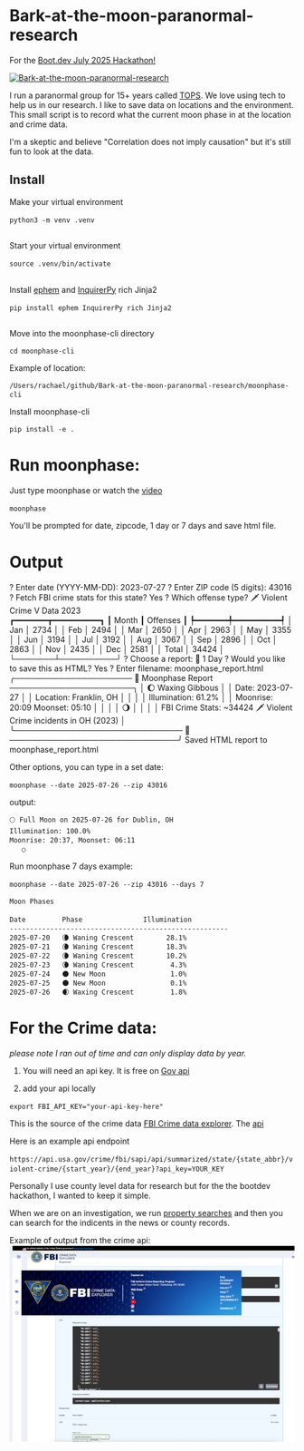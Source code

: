 # Bark-at-the-moon-paranormal-research
For the [Boot.dev July 2025 Hackathon!](https://blog.boot.dev/news/hackathon-2025/)

[![Bark-at-the-moon-paranormal-research](http://img.youtube.com/vi/D_IhfJpjxl8/0.jpg)](http://www.youtube.com/watch?v=D_IhfJpjxl8 "Bark-at-the-moon-paranormal-research")




I run a paranormal group for 15+ years called [TOPS](http://www.tennesseeohioparanormalsociety.com/).  We love using tech to help us in our research.  I like to save data
on locations and the environment.    This small script is to record what the current moon phase in at the location and crime data.  


I'm a skeptic and believe "Correlation does not imply causation" but it's still fun to look at the data. 




## Install

Make your virtual environment

`python3 -m venv .venv`

##

Start your virtual environment 

`source .venv/bin/activate`

##

Install [ephem](https://rhodesmill.org/pyephem/) and [InquirerPy](https://github.com/CITGuru/InquirerPy) rich Jinja2

`pip install ephem InquirerPy rich Jinja2`

##
Move into the moonphase-cli directory 


```
cd moonphase-cli
```

Example of location:

```
/Users/rachael/github/Bark-at-the-moon-paranormal-research/moonphase-cli
```


Install moonphase-cli

```
pip install -e .
```


# Run moonphase: 

Just type moonphase or watch the [video](https://www.youtube.com/watch?v=D_IhfJpjxl8)

`moonphase`

You'll be prompted for date, zipcode, 1 day or 7 days and save html file. 


# Output 
? Enter date (YYYY-MM-DD): 2023-07-27
? Enter ZIP code (5 digits): 43016
? Fetch FBI crime stats for this state? Yes
? Which offense type? 🗡 Violent Crime
    V Data 2023     
┏━━━━━━━┳━━━━━━━━━━┓
┃ Month ┃ Offenses ┃
┡━━━━━━━╇━━━━━━━━━━┩
│ Jan   │     2734 │
│ Feb   │     2494 │
│ Mar   │     2650 │
│ Apr   │     2963 │
│ May   │     3355 │
│ Jun   │     3194 │
│ Jul   │     3192 │
│ Aug   │     3067 │
│ Sep   │     2896 │
│ Oct   │     2863 │
│ Nov   │     2435 │
│ Dec   │     2581 │
│ Total │    34424 │
└───────┴──────────┘
? Choose a report: 🌙 1 Day
? Would you like to save this as HTML? Yes
? Enter filename: moonphase_report.html
╭───────────────────── 🌙 Moonphase Report ──────────────────────╮
│ 🌔 Waxing Gibbous                                              │
│ Date: 2023-07-27                                               │
│ Location: Franklin, OH                                         │
│                                                                │
│ Illumination: 61.2%                                            │
│ Moonrise: 20:09  Moonset: 05:10                                │
│                                                                │
│   🌖                                                           │
│                                                                │
│ FBI Crime Stats: ~34424 🗡 Violent Crime incidents in OH (2023) │
╰────────────────────────────── 🦇 ──────────────────────────────╯
Saved HTML report to moonphase_report.html




Other options, you can type in a set date:

`moonphase --date 2025-07-26 --zip 43016`


output: 

```
🌕 Full Moon on 2025-07-26 for Dublin, OH
Illumination: 100.0%
Moonrise: 20:37, Moonset: 06:11
   ○
```



Run moonphase 7 days example: 

`moonphase --date 2025-07-26 --zip 43016 --days 7`


```
Moon Phases

Date         Phase               Illumination
------------------------------------------------------
2025-07-20   🌘 Waning Crescent        28.1%
2025-07-21   🌘 Waning Crescent        18.3%
2025-07-22   🌘 Waning Crescent        10.2%
2025-07-23   🌘 Waning Crescent         4.3%
2025-07-24   🌑 New Moon                1.0%
2025-07-25   🌑 New Moon                0.1%
2025-07-26   🌒 Waxing Crescent         1.8%
```


# For the Crime data:

_please note I ran out of time and can only display data by year._


1. You will need an api key. It is free on [Gov api](https://api.data.gov/signup/)


2. add your api locally

`export FBI_API_KEY="your-api-key-here"`


 This is the source of the crime data [FBI Crime data explorer](https://cde.ucr.cjis.gov/). The [api](https://cde.ucr.cjis.gov/LATEST/webapp/#/pages/docApi)


Here is an example api endpoint

`https://api.usa.gov/crime/fbi/sapi/api/summarized/state/{state_abbr}/violent-crime/{start_year}/{end_year}?api_key=YOUR_KEY`


 Personally I use county level data for research but for the the bootdev hackathon, I wanted to keep it simple. 

 When we are on an investigation, we run [property searches](https://www.tennesseeohioparanormalsociety.com/research-property-search-public-records-by-using-osint/) and then you can search for the indicents in the news or county records. 



 Example of output from the crime api: 
 ![Chart](https://github.com/rachyrachyrach/Bark-at-the-moon-paranormal-research/blob/main/docs/fbi_api.jpg)